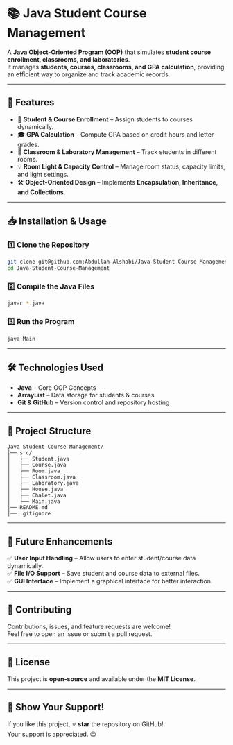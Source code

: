 # 📚 Java Student Course Management

A **Java Object-Oriented Program (OOP)** that simulates **student course enrollment, classrooms, and laboratories**.  
It manages **students, courses, classrooms, and GPA calculation**, providing an efficient way to organize and track academic records.

---

## 🚀 Features
- 📖 **Student & Course Enrollment** – Assign students to courses dynamically.
- 🎓 **GPA Calculation** – Compute GPA based on credit hours and letter grades.
- 🏫 **Classroom & Laboratory Management** – Track students in different rooms.
- 💡 **Room Light & Capacity Control** – Manage room status, capacity limits, and light settings.
- 🛠 **Object-Oriented Design** – Implements **Encapsulation, Inheritance, and Collections**.

---

## 📥 Installation & Usage

### 1️⃣ Clone the Repository
```bash
git clone git@github.com:Abdullah-Alshabi/Java-Student-Course-Management.git
cd Java-Student-Course-Management
```

### 2️⃣ Compile the Java Files
```bash
javac *.java
```

### 3️⃣ Run the Program
```bash
java Main
```

---

## 🛠 Technologies Used
- **Java** – Core OOP Concepts
- **ArrayList** – Data storage for students & courses
- **Git & GitHub** – Version control and repository hosting

---

## 📂 Project Structure
```
Java-Student-Course-Management/
│── src/
│   ├── Student.java
│   ├── Course.java
│   ├── Room.java
│   ├── Classroom.java
│   ├── Laboratory.java
│   ├── House.java
│   ├── Chalet.java
│   ├── Main.java
│── README.md
│── .gitignore
```

---

## 📌 Future Enhancements
✅ **User Input Handling** – Allow users to enter student/course data dynamically.  
✅ **File I/O Support** – Save student and course data to external files.  
✅ **GUI Interface** – Implement a graphical interface for better interaction.  

---

## 🤝 Contributing
Contributions, issues, and feature requests are welcome!  
Feel free to open an issue or submit a pull request.

---

## 📜 License
This project is **open-source** and available under the **MIT License**.

---

## 🌟 Show Your Support!
If you like this project, ⭐ **star** the repository on GitHub!  
Your support is appreciated. 😊
